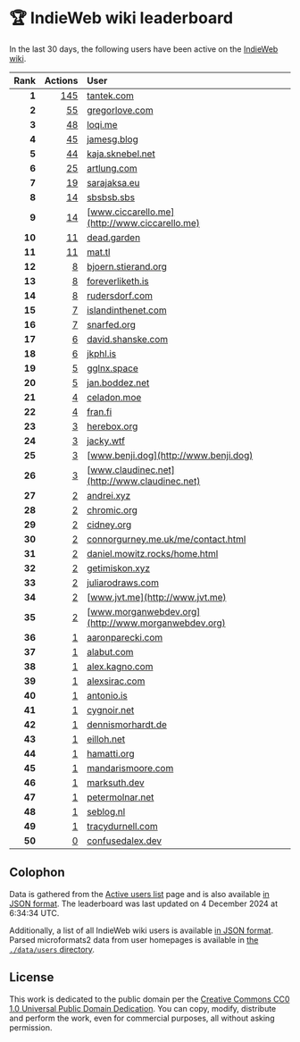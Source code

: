 # 🏆 IndieWeb wiki leaderboard

In the last 30 days, the following users have been active on the [IndieWeb wiki](https://indieweb.org).

| Rank | Actions | User |
|-----:|--------:|:-----|
| **1** | [145](https://indieweb.org/Special:Contributions/Tantek.com) | [tantek.com](http://tantek.com) |
| **2** | [55](https://indieweb.org/Special:Contributions/Gregorlove.com) | [gregorlove.com](http://gregorlove.com) |
| **3** | [48](https://indieweb.org/Special:Contributions/Loqi.me) | [loqi.me](http://loqi.me) |
| **4** | [45](https://indieweb.org/Special:Contributions/Jamesg.blog) | [jamesg.blog](http://jamesg.blog) |
| **5** | [44](https://indieweb.org/Special:Contributions/Kaja.sknebel.net) | [kaja.sknebel.net](http://kaja.sknebel.net) |
| **6** | [25](https://indieweb.org/Special:Contributions/Artlung.com) | [artlung.com](http://artlung.com) |
| **7** | [19](https://indieweb.org/Special:Contributions/Sarajaksa.eu) | [sarajaksa.eu](http://sarajaksa.eu) |
| **8** | [14](https://indieweb.org/Special:Contributions/Sbsbsb.sbs) | [sbsbsb.sbs](http://sbsbsb.sbs) |
| **9** | [14](https://indieweb.org/Special:Contributions/Www.ciccarello.me) | [www.ciccarello.me](http://www.ciccarello.me) |
| **10** | [11](https://indieweb.org/Special:Contributions/Dead.garden) | [dead.garden](http://dead.garden) |
| **11** | [11](https://indieweb.org/Special:Contributions/Mat.tl) | [mat.tl](http://mat.tl) |
| **12** | [8](https://indieweb.org/Special:Contributions/Bjoern.stierand.org) | [bjoern.stierand.org](http://bjoern.stierand.org) |
| **13** | [8](https://indieweb.org/Special:Contributions/Foreverliketh.is) | [foreverliketh.is](http://foreverliketh.is) |
| **14** | [8](https://indieweb.org/Special:Contributions/Rudersdorf.com) | [rudersdorf.com](http://rudersdorf.com) |
| **15** | [7](https://indieweb.org/Special:Contributions/Islandinthenet.com) | [islandinthenet.com](http://islandinthenet.com) |
| **16** | [7](https://indieweb.org/Special:Contributions/Snarfed.org) | [snarfed.org](http://snarfed.org) |
| **17** | [6](https://indieweb.org/Special:Contributions/David.shanske.com) | [david.shanske.com](http://david.shanske.com) |
| **18** | [6](https://indieweb.org/Special:Contributions/Jkphl.is) | [jkphl.is](http://jkphl.is) |
| **19** | [5](https://indieweb.org/Special:Contributions/Gglnx.space) | [gglnx.space](http://gglnx.space) |
| **20** | [5](https://indieweb.org/Special:Contributions/Jan.boddez.net) | [jan.boddez.net](http://jan.boddez.net) |
| **21** | [4](https://indieweb.org/Special:Contributions/Celadon.moe) | [celadon.moe](http://celadon.moe) |
| **22** | [4](https://indieweb.org/Special:Contributions/Fran.fi) | [fran.fi](http://fran.fi) |
| **23** | [3](https://indieweb.org/Special:Contributions/Herebox.org) | [herebox.org](http://herebox.org) |
| **24** | [3](https://indieweb.org/Special:Contributions/Jacky.wtf) | [jacky.wtf](http://jacky.wtf) |
| **25** | [3](https://indieweb.org/Special:Contributions/Www.benji.dog) | [www.benji.dog](http://www.benji.dog) |
| **26** | [3](https://indieweb.org/Special:Contributions/Www.claudinec.net) | [www.claudinec.net](http://www.claudinec.net) |
| **27** | [2](https://indieweb.org/Special:Contributions/Andrei.xyz) | [andrei.xyz](http://andrei.xyz) |
| **28** | [2](https://indieweb.org/Special:Contributions/Chromic.org) | [chromic.org](http://chromic.org) |
| **29** | [2](https://indieweb.org/Special:Contributions/Cidney.org) | [cidney.org](http://cidney.org) |
| **30** | [2](https://indieweb.org/Special:Contributions/Connorgurney.me.uk_me_contact.html) | [connorgurney.me.uk/me/contact.html](http://connorgurney.me.uk/me/contact.html) |
| **31** | [2](https://indieweb.org/Special:Contributions/Daniel.mowitz.rocks_home.html) | [daniel.mowitz.rocks/home.html](http://daniel.mowitz.rocks/home.html) |
| **32** | [2](https://indieweb.org/Special:Contributions/Getimiskon.xyz) | [getimiskon.xyz](http://getimiskon.xyz) |
| **33** | [2](https://indieweb.org/Special:Contributions/Juliarodraws.com) | [juliarodraws.com](http://juliarodraws.com) |
| **34** | [2](https://indieweb.org/Special:Contributions/Www.jvt.me) | [www.jvt.me](http://www.jvt.me) |
| **35** | [2](https://indieweb.org/Special:Contributions/Www.morganwebdev.org) | [www.morganwebdev.org](http://www.morganwebdev.org) |
| **36** | [1](https://indieweb.org/Special:Contributions/Aaronparecki.com) | [aaronparecki.com](http://aaronparecki.com) |
| **37** | [1](https://indieweb.org/Special:Contributions/Alabut.com) | [alabut.com](http://alabut.com) |
| **38** | [1](https://indieweb.org/Special:Contributions/Alex.kagno.com) | [alex.kagno.com](http://alex.kagno.com) |
| **39** | [1](https://indieweb.org/Special:Contributions/Alexsirac.com) | [alexsirac.com](http://alexsirac.com) |
| **40** | [1](https://indieweb.org/Special:Contributions/Antonio.is) | [antonio.is](http://antonio.is) |
| **41** | [1](https://indieweb.org/Special:Contributions/Cygnoir.net) | [cygnoir.net](http://cygnoir.net) |
| **42** | [1](https://indieweb.org/Special:Contributions/Dennismorhardt.de) | [dennismorhardt.de](http://dennismorhardt.de) |
| **43** | [1](https://indieweb.org/Special:Contributions/Eilloh.net) | [eilloh.net](http://eilloh.net) |
| **44** | [1](https://indieweb.org/Special:Contributions/Hamatti.org) | [hamatti.org](http://hamatti.org) |
| **45** | [1](https://indieweb.org/Special:Contributions/Mandarismoore.com) | [mandarismoore.com](http://mandarismoore.com) |
| **46** | [1](https://indieweb.org/Special:Contributions/Marksuth.dev) | [marksuth.dev](http://marksuth.dev) |
| **47** | [1](https://indieweb.org/Special:Contributions/Petermolnar.net) | [petermolnar.net](http://petermolnar.net) |
| **48** | [1](https://indieweb.org/Special:Contributions/Seblog.nl) | [seblog.nl](http://seblog.nl) |
| **49** | [1](https://indieweb.org/Special:Contributions/Tracydurnell.com) | [tracydurnell.com](http://tracydurnell.com) |
| **50** | [0](https://indieweb.org/Special:Contributions/Confusedalex.dev) | [confusedalex.dev](http://confusedalex.dev) |


## Colophon

Data is gathered from the [Active users list](https://indieweb.org/Special:ActiveUsers) page and is also available [in JSON format](https://github.com/jgarber623/indieweb-wiki-leaderboard/blob/main/data/leaderboard.json). The leaderboard was last updated on 4 December 2024 at 6:34:34 UTC.

Additionally, a list of all IndieWeb wiki users is available [in JSON format](https://github.com/jgarber623/indieweb-wiki-leaderboard/blob/main/data/users.json). Parsed microformats2 data from user homepages is available in [the `./data/users` directory](https://github.com/jgarber623/indieweb-wiki-leaderboard/blob/main/data/users).

## License

This work is dedicated to the public domain per the [Creative Commons CC0 1.0 Universal Public Domain Dedication](https://creativecommons.org/publicdomain/zero/1.0/). You can copy, modify, distribute and perform the work, even for commercial purposes, all without asking permission.
